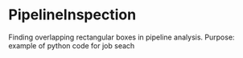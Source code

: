 PipelineInspection
==================

Finding overlapping rectangular boxes in pipeline analysis. Purpose: example of python code for job seach
